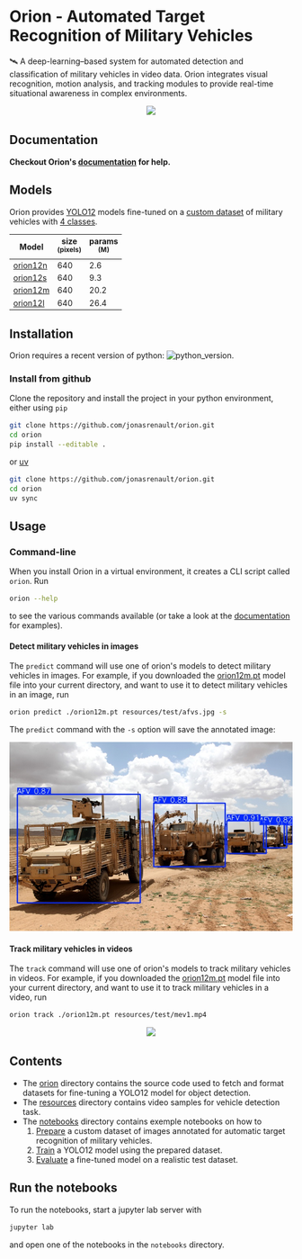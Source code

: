 # Orion - Automated Target Recognition of Military Vehicles

🛰️ A deep-learning–based system for automated detection and classification of military vehicles in video data. Orion integrates visual recognition, motion analysis, and tracking modules to provide real-time situational awareness in complex environments.

<div align="center">
  <img src="docs/imgs/tank_tracking.gif" width="640"/>
</div>

## Documentation

**Checkout Orion's [documentation](http://jrenault.fr/orion/) for help.**

## Models

Orion provides [YOLO12](https://docs.ultralytics.com/models/yolo12/) models fine-tuned on a [custom dataset](http://jrenault.fr/orion/datasets) of military vehicles with [4 classes](http://jrenault.fr/orion/classes).

| Model                                                                                  | size<br><sup>(pixels) | params<br><sup>(M)   |
| ------------------------------------------------------------------------------------   | --------------------- | -------------------- |
| [orion12n](https://github.com/jonasrenault/orion/releases/download/v2.0.0/orion12n.pt) | 640                   | 2.6                  |
| [orion12s](https://github.com/jonasrenault/orion/releases/download/v2.0.0/orion12s.pt) | 640                   | 9.3                  |
| [orion12m](https://github.com/jonasrenault/orion/releases/download/v2.0.0/orion12m.pt) | 640                   | 20.2                 |
| [orion12l](https://github.com/jonasrenault/orion/releases/download/v2.0.0/orion12l.pt) | 640                   | 26.4                 |

## Installation

Orion requires a recent version of python: ![python_version](https://img.shields.io/badge/Python-%3E=3.12-blue).

### Install from github

Clone the repository and install the project in your python environment, either using `pip`

```bash
git clone https://github.com/jonasrenault/orion.git
cd orion
pip install --editable .
```

or [uv](https://docs.astral.sh/uv/)

```bash
git clone https://github.com/jonasrenault/orion.git
cd orion
uv sync
```

## Usage

### Command-line

When you install Orion in a virtual environment, it creates a CLI script called `orion`. Run

```bash
orion --help
```

to see the various commands available (or take a look at the [documentation](http://jrenault.fr/orion/) for examples).

#### Detect military vehicles in images

The `predict` command will use one of orion's models to detect military vehicles in images. For example, if you downloaded the [orion12m.pt](#models) model file into your current directory, and want to use it to detect military vehicles in an image, run

```bash
orion predict ./orion12m.pt resources/test/afvs.jpg -s
```

The `predict` command with the `-s` option will save the annotated image:

<div align="center">
  <img src="docs/imgs/afvs.jpg" width="640"/>
</div>

#### Track military vehicles in videos

The `track` command will use one of orion's models to track military vehicles in videos. For example, if you downloaded the [orion12m.pt](#models) model file into your current directory, and want to use it to track military vehicles in a video, run

```bash
orion track ./orion12m.pt resources/test/mev1.mp4
```

<div align="center">
  <img src="docs/imgs/mev_tracking.gif" width="640"/>
</div>

## Contents

- The [orion](./orion/) directory contains the source code used to fetch and format datasets for fine-tuning a YOLO12 model for object detection.
- The [resources](./resources/) directory contains video samples for vehicle detection task.
- The [notebooks](./notebooks/) directory contains exemple notebooks on how to
  1. [Prepare](./notebooks/01_Prepare.ipynb) a custom dataset of images annotated for automatic target recognition of military vehicles.
  2. [Train](./notebooks/02_Train.ipynb) a YOLO12 model using the prepared dataset.
  3. [Evaluate](./notebooks/03_Evaluate.ipynb) a fine-tuned model on a realistic test dataset.

## Run the notebooks

To run the notebooks, start a jupyter lab server with

```bash
jupyter lab
```

and open one of the notebooks in the `notebooks` directory.
